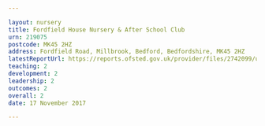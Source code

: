 ```yaml
---

layout: nursery
title: Fordfield House Nursery & After School Club
urn: 219075
postcode: MK45 2HZ
address: Fordfield Road, Millbrook, Bedford, Bedfordshire, MK45 2HZ
latestReportUrl: https://reports.ofsted.gov.uk/provider/files/2742099/urn/219075.pdf
teaching: 2
development: 2
leadership: 2
outcomes: 2
overall: 2
date: 17 November 2017

---
```

